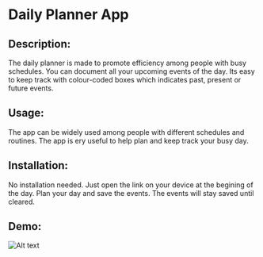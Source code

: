# Daily Planner App

## Description:
The daily planner is made to promote efficiency among people with busy schedules. You can document all your upcoming events of the day. Its easy to keep track with colour-coded boxes which indicates past, present or future events. 

## Usage:
The app can be widely used among people with different schedules and routines. The app is ery useful to help plan and keep track your busy day. 

## Installation:
No installation needed. Just open the link on your device at the begining of the day. Plan your day and save the events. The events will stay saved until cleared. 

## Demo:
![Alt text](/)
